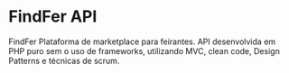 # FindFer API
FindFer Plataforma de marketplace para feirantes. 
API desenvolvida em PHP puro sem o uso de frameworks, utilizando MVC, clean code, Design Patterns e técnicas de scrum.
